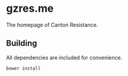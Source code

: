 # gzres.me
The homepage of Canton Resistance.

## Building
All dependencies are included for convenience.
```sh
bower install
```
